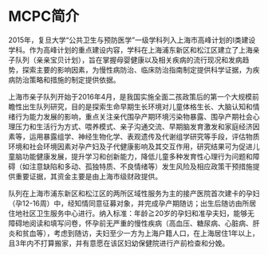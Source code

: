 # MCPC简介
2015年，复旦大学“公共卫生与预防医学”一级学科列入上海市高峰计划的I类建设学科。作为高峰计划的重点建设内容，学科在上海浦东新区和松江区建立了上海亲子队列（亲亲宝贝计划），旨在掌握母婴健康以及相关疾病的流行现况和发病趋势，探索主要的影响因素，为慢性病防治、临床防治指南制定提供科学证据，为疾病防治策略和措施的制定提供依据。

上海市亲子队列开始于2016年4月，是我国实施全面二孩政策后的第一个大规模前瞻性出生队列研究，目的是探索生命早期生长环境对儿童体格生长、大脑认知和情绪行为能力发展的影响，重点关注亲代围孕产期环境污染物暴露、围孕产期社会心理压力和生活行为方式、喂养模式、亲子沟通交流、早期脑发育激发和家庭经济因素等，运用暴露组学、神经生物化学、表观遗传及代谢组学研究等手段，评估物质环境和社会环境因素对孕产妇及子代健康影响及其交互作用，研究结果可为促进儿童脑功能健康发展，提升学习和创新能力，降低儿童多种发育性心理行为问题和障碍（如注意缺陷和多动、孤独特质、不良情绪等）发生风险及相应政策干预措施提供重要证据，其资金主要是由上海市级财政提供。

队列在上海市浦东新区和松江区的两所区域性服务为主的接产医院首次建卡的孕妇（孕12-16周）中，经知情同意征募对象，并完成孕产期随访；出生后随访由所居住地社区卫生服务中心进行。纳入标准：年龄≧20岁的孕妇和准孕夫妇，能够无障碍地阅读和填写问卷，怀孕前无严重的慢性疾病（高血压、糖尿病、心脏病、肝炎和贫血等），考虑到随访，夫妇至少一方为上海户籍人口，在上海居住1年以上，且3年内不打算搬家，并有意愿在该区妇幼保健院进行产前检查和分娩。
